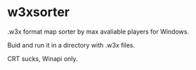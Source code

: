 # w3xsorter
.w3x format map sorter by max avaliable players for Windows.

Buid and run it in a directory with .w3x files.

CRT sucks, Winapi only.
